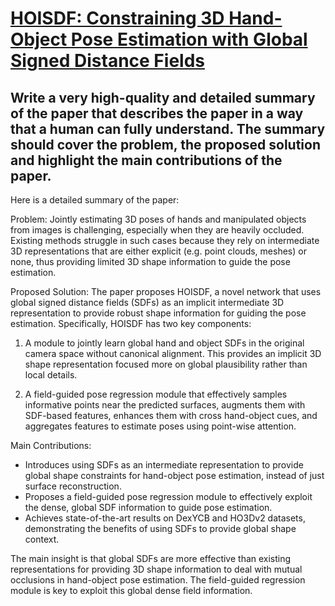 # [HOISDF: Constraining 3D Hand-Object Pose Estimation with Global Signed   Distance Fields](https://arxiv.org/abs/2402.17062)

## Write a very high-quality and detailed summary of the paper that describes the paper in a way that a human can fully understand. The summary should cover the problem, the proposed solution and highlight the main contributions of the paper.

 Here is a detailed summary of the paper:

Problem:
Jointly estimating 3D poses of hands and manipulated objects from images is challenging, especially when they are heavily occluded. Existing methods struggle in such cases because they rely on intermediate 3D representations that are either explicit (e.g. point clouds, meshes) or none, thus providing limited 3D shape information to guide the pose estimation. 

Proposed Solution: 
The paper proposes HOISDF, a novel network that uses global signed distance fields (SDFs) as an implicit intermediate 3D representation to provide robust shape information for guiding the pose estimation. Specifically, HOISDF has two key components:

1. A module to jointly learn global hand and object SDFs in the original camera space without canonical alignment. This provides an implicit 3D shape representation focused more on global plausibility rather than local details. 

2. A field-guided pose regression module that effectively samples informative points near the predicted surfaces, augments them with SDF-based features, enhances them with cross hand-object cues, and aggregates features to estimate poses using point-wise attention.

Main Contributions:
- Introduces using SDFs as an intermediate representation to provide global shape constraints for hand-object pose estimation, instead of just surface reconstruction.
- Proposes a field-guided pose regression module to effectively exploit the dense, global SDF information to guide pose estimation.
- Achieves state-of-the-art results on DexYCB and HO3Dv2 datasets, demonstrating the benefits of using SDFs to provide global shape context.

The main insight is that global SDFs are more effective than existing representations for providing 3D shape information to deal with mutual occlusions in hand-object pose estimation. The field-guided regression module is key to exploit this global dense field information.
